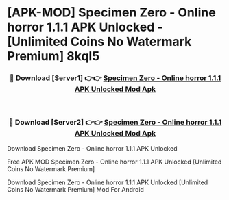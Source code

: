 # [APK-MOD] Specimen Zero - Online horror 1.1.1 APK Unlocked - [Unlimited Coins No Watermark Premium] 8kql5



<div align="center">
<h3>🔴 Download [Server1] 👉👉 <a href="https://momento.my/?title=Specimen_Zero_-_Online_horror_1.1.1_APK_Unlocked">Specimen Zero - Online horror 1.1.1 APK Unlocked Mod Apk</a></h3><br>

<h3>🔴 Download [Server2] 👉👉 <a href="https://momento.my/?title=Specimen_Zero_-_Online_horror_1.1.1_APK_Unlocked">Specimen Zero - Online horror 1.1.1 APK Unlocked Mod Apk</a></h3>
</div>



Download Specimen Zero - Online horror 1.1.1 APK Unlocked 

Free APK MOD Specimen Zero - Online horror 1.1.1 APK Unlocked [Unlimited Coins No Watermark Premium]

Download Specimen Zero - Online horror 1.1.1 APK Unlocked [Unlimited Coins No Watermark Premium] Mod For Android

